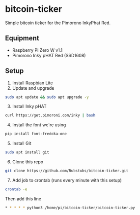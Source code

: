 # bitcoin-ticker
Simple bitcoin ticker for the Pimorono InkyPhat Red.

## Equipment
* Raspberry Pi Zero W v1.1
* Pimorono Inky pHAT Red (SSD1608)

## Setup
1. Install Raspbian Lite
2. Update and upgrade 
```Bash
sudo apt update && sudo apt upgrade -y
```
3. Install Inky pHAT 
```Bash
curl https://get.pimoroni.com/inky | bash
```
4. Install the font we're using
```Bash
pip install font-fredoka-one
```
5. Install Git
```Bash 
sudo apt install git
```
6. Clone this repo
```Bash
git clone https://github.com/Rubstubs/bitcoin-ticker.git
```
7. Add job to crontab (runs every minute with this setup)
```Bash
crontab -e
```
Then add this line
```Bash
* * * * * python3 /home/pi/bitcoin-ticker/bitcoin-ticker.py
```
